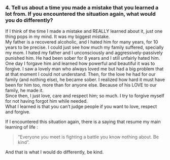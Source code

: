 ### 4. Tell us about a time you made a mistake that you learned a lot from. If you encountered the situation again, what would you do differently?
If I think of the time I made a mistake and REALLY learned about it, just one thing pops in my mind. It was my biggest mistake.  
My father is a recovered alcoholic, and I hated him for many years, for 10 years to be precise. I could just see how much my family suffered, specially my mom. I hated my father and I unconsciously and aggressively-passively punished him. He had been sober for 8 years and I still unfairly hated him.  
One day I forgave him and learned how powerful and beautiful it was to forgive. I saw a lovely man who always loved me but had a big problem that at that moment I could not understand. Then, for the love he had for our family (and nothing else), he became sober. I realized how hard it must have been for him too, more than for anyone else. Because of his LOVE to our family, he made it.  
Since then, I just love, care and respect him; so much. I try to forgive myself for not having forgot him while needed.    
What I learned is that you can’t judge people if you want to love, respect and forgive.  


If I encountered this situation again, there is a saying that resume my main learning of life : 
>“Everyone you meet is fighting a battle you know nothing about. Be kind”.

And that is what I would do differently, be kind.



